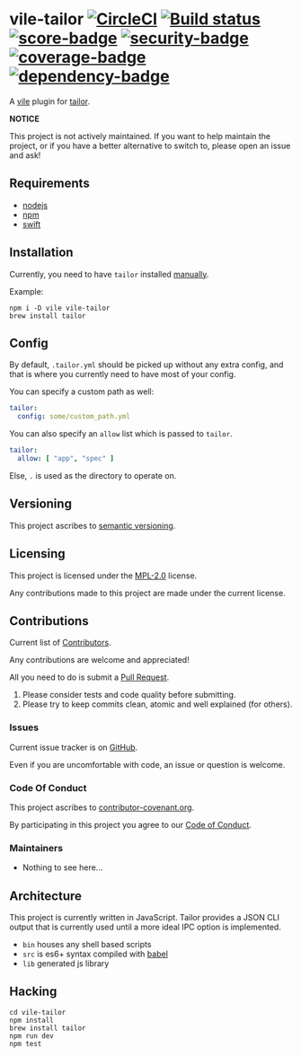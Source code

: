 # vile-tailor [![CircleCI](https://circleci.com/gh/forthright/vile-tailor.svg?style=shield&circle-token=e4883f9d8bd8c567dcbb1b726099a0da511f31cb)](https://circleci.com/gh/forthright/vile-tailor) [![Build status](https://ci.appveyor.com/api/projects/status/q2btvc28hf1kvu7k/branch/master?svg=true)](https://ci.appveyor.com/project/brentlintner/vile-tailor/branch/master) [![score-badge](https://vile.io/api/v0/projects/vile-tailor/badges/score?token=USryyHar5xQs7cBjNUdZ)](https://vile.io/~brentlintner/vile-tailor) [![security-badge](https://vile.io/api/v0/projects/vile-tailor/badges/security?token=USryyHar5xQs7cBjNUdZ)](https://vile.io/~brentlintner/vile-tailor) [![coverage-badge](https://vile.io/api/v0/projects/vile-tailor/badges/coverage?token=USryyHar5xQs7cBjNUdZ)](https://vile.io/~brentlintner/vile-tailor) [![dependency-badge](https://vile.io/api/v0/projects/vile-tailor/badges/dependency?token=USryyHar5xQs7cBjNUdZ)](https://vile.io/~brentlintner/vile-tailor)

A [vile](https://vile.io) plugin for [tailor](https://tailor.sh).

**NOTICE**

This project is not actively maintained. If you want to
help maintain the project, or if you have a better
alternative to switch to, please open an issue and ask!

## Requirements

- [nodejs](http://nodejs.org)
- [npm](http://npmjs.org)
- [swift](https://swift.org)

## Installation

Currently, you need to have `tailor` installed [manually](https://github.com/sleekbyte/tailor#installation).

Example:

    npm i -D vile vile-tailor
    brew install tailor

## Config

By default, `.tailor.yml` should be picked up without any
extra config, and that is where you currently need to have
most of your config.

You can specify a custom path as well:

```yml
tailor:
  config: some/custom_path.yml
```

You can also specify an `allow` list which is passed to `tailor`.

```yml
tailor:
  allow: [ "app", "spec" ]
```

Else, `.` is used as the directory to operate on.

## Versioning

This project ascribes to [semantic versioning](http://semver.org).

## Licensing

This project is licensed under the [MPL-2.0](LICENSE) license.

Any contributions made to this project are made under the current license.

## Contributions

Current list of [Contributors](https://github.com/forthright/vile-tailor/graphs/contributors).

Any contributions are welcome and appreciated!

All you need to do is submit a [Pull Request](https://github.com/forthright/vile-tailor/pulls).

1. Please consider tests and code quality before submitting.
2. Please try to keep commits clean, atomic and well explained (for others).

### Issues

Current issue tracker is on [GitHub](https://github.com/forthright/vile-tailor/issues).

Even if you are uncomfortable with code, an issue or question is welcome.

### Code Of Conduct

This project ascribes to [contributor-covenant.org](http://contributor-covenant.org).

By participating in this project you agree to our [Code of Conduct](CODE_OF_CONDUCT.md).

### Maintainers

- Nothing to see here...

## Architecture

This project is currently written in JavaScript. Tailor provides
a JSON CLI output that is currently used until a more ideal
IPC option is implemented.

- `bin` houses any shell based scripts
- `src` is es6+ syntax compiled with [babel](https://babeljs.io)
- `lib` generated js library

## Hacking

    cd vile-tailor
    npm install
    brew install tailor
    npm run dev
    npm test
